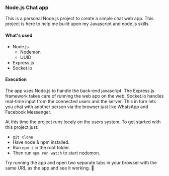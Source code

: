 ### Node.js Chat app

This is a personal Node.js project to create a simple chat web app. This project is here to help me build upon my Javascript and node.js skills.

#### What's used

* Node.js
	* Nodemon
	* UUID
* Express.js
* Socket.io

#### Execution

The app uses Node.js to handle the back-end javascript. The Express.js framework takes care of running the web app on the web. Socket.io handles real-time input from the connected users and the server. This in turn lets you chat with another person via the browser just like WhatsApp and Facebook Messenger.

At this time the project runs localy on the users system. To get started with this project just: 
- `git clone`
- Have node & npm installed.
- Run `npm i` in the root folder.
- Then run `npm run watch` to start nodemon.

Try running the app and open two separate tabs in your browser with the same URL as the app and see it working. 🚀
